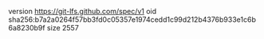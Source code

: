 version https://git-lfs.github.com/spec/v1
oid sha256:b7a2a0264f57bb3fd0c05357e1974cedd1c99d212b4376b933e1c6b6a8230b9f
size 2557
